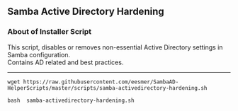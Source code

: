 ## Samba Active Directory Hardening

### About of Installer Script
This script, disables or removes non-essential Active Directory settings in Samba configuration. <br>
Contains AD related and best practices. <br>

---

```
wget https://raw.githubusercontent.com/eesmer/SambaAD-HelperScripts/master/scripts/samba-activedirectory-hardening.sh
```
```
bash  samba-activedirectory-hardening.sh
```
